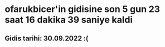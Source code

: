 # ofarukbicer'in gidisine son 5 gun 23 saat 16 dakika 39 saniye kaldi

## Gidis tarihi: 30.09.2022 :(